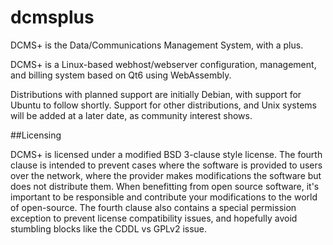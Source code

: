 # dcmsplus
DCMS+ is the Data/Communications Management System, with a plus.

DCMS+ is a Linux-based webhost/webserver configuration, management, and billing system based on Qt6 using WebAssembly.

Distributions with planned support are initially Debian, with support for Ubuntu to follow shortly. Support for other distributions, and Unix systems will be added at a later date, as community interest shows.

##Licensing

DCMS+ is licensed under a modified BSD 3-clause style license. The fourth clause is intended to prevent cases where the software is provided to users over the network,
where the provider makes modifications the software but does not distribute them. When benefitting from open source software, it's important to be responsible and
contribute your modifications to the world of open-source. The fourth clause also contains a special permission exception to prevent license compatibility issues, and
hopefully avoid stumbling blocks like the CDDL vs GPLv2 issue.
